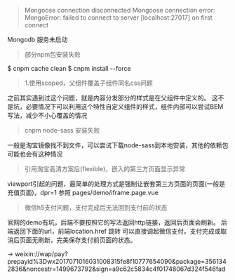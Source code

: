 
> Mongoose connection disconnected
> Mongoose connection error: MongoError: failed to connect to server [localhost:27017] on first connect

Mongodb 服务未启动


> 部分npm包安装失败

$ cnpm cache clean
$ cnpm install --force


> 1.使用scoped，父组件覆盖子组件同名css问题

之前其实遇到过这个问题，就是内容分发部分的样式是在父组件中定义的。
这不是坑，必要情况下可以利用这个特性自定义组件的样式，组件内部可以尝试BEM写法，减少不小心覆盖的情况


> cnpm node-sass 安装失败

一般是淘宝镜像找不到文件，可以尝试下载node-sass到本地安装，其他的依赖包可能也会有这种情况


> 引用淘宝高清方案后(flexible)，嵌入的第三方页面显示异常

viewport引起的问题，最简单的处理方式是强制让嵌套第三方页面的页面(一般是充值页面)，dpr=1
参照 pages/demo/iframe.page.vue


> 微信h5支付问题，支付完成后无法回到支付前的状态

官网的demo有坑，后端不要按照它的写法返回http链接，返回后页面会刷新。
后端返回下面的url，前端location.href 跳转 可以直接调起微信支付。支付完成或取消后页面无刷新，完美保存支付前页面的状态。

→ weixin://wap/pay?prepayid%3Dwx2017071016031008315fe8f10777654090&package=3561342836&noncestr=1499673792&sign=a9c62c5834c4f01748067d324f546fad